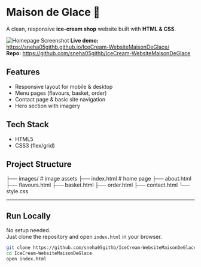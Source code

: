 # Maison de Glace 🍨

A clean, responsive **ice-cream shop** website built with **HTML & CSS**.

![Homepage Screenshot](docs/screenshot-home.png)
**Live demo:** https://sneha05githb.github.io/IceCream-WebsiteMaisonDeGlace/  
**Repo:** https://github.com/sneha05githb/IceCream-WebsiteMaisonDeGlace

##  Features
- Responsive layout for mobile & desktop
- Menu pages (flavours, basket, order)
- Contact page & basic site navigation
- Hero section with imagery

##  Tech Stack
- HTML5
- CSS3 (flex/grid)

##  Project Structure
├── images/ # image assets
├── index.html # home page
├── about.html
├── flavours.html
├── basket.html
├── order.html
├── contact.html
└── style.css

---

## Run Locally
No setup needed.  
Just clone the repository and open `index.html` in your browser.

```bash
git clone https://github.com/sneha05githb/IceCream-WebsiteMaisonDeGlace.git
cd IceCream-WebsiteMaisonDeGlace
open index.html

